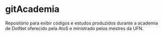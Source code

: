 # gitAcademia
Repositório para exibir códigos e estudos produzidos durante a academia de DotNet oferecido pela AtoS e ministrado pelos mestres da UFN.
